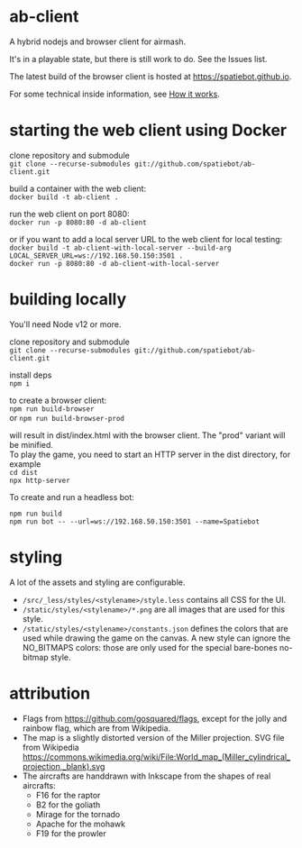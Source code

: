 # ab-client
A hybrid nodejs and browser client for airmash.

It's in a playable state, but there is still work to do. See the Issues list.

The latest build of the browser client is hosted at https://spatiebot.github.io.

For some technical inside information, see [How it works](HowItWorks.md).

# starting the web client using Docker

clone repository and submodule  
`git clone --recurse-submodules git://github.com/spatiebot/ab-client.git`
 
build a container with the web client:  
`docker build -t ab-client .`  

run the web client on port 8080:  
`docker run -p 8080:80 -d ab-client`  

or if you want to add a local server URL to the web client for local testing:  
`docker build -t ab-client-with-local-server --build-arg LOCAL_SERVER_URL=ws://192.168.50.150:3501 .`  
`docker run -p 8080:80 -d ab-client-with-local-server`  

# building locally

You'll need Node v12 or more.

clone repository and submodule  
`git clone --recurse-submodules git://github.com/spatiebot/ab-client.git`  

install deps  
`npm i`

to create a browser client:  
`npm run build-browser`   
or
`npm run build-browser-prod`  

will result in dist/index.html with the browser client. The "prod" variant will be minified.  
To play the game, you need to start an HTTP server in the dist directory, for example  
`cd dist`  
`npx http-server`

To create and run a headless bot:

`npm run build`  
`npm run bot -- --url=ws://192.168.50.150:3501 --name=Spatiebot`

# styling

A lot of the assets and styling are configurable.

- `/src/_less/styles/<stylename>/style.less` contains all CSS for the UI. 
- `/static/styles/<stylename>/*.png` are all images that are used for this style.
- `/static/styles/<stylename>/constants.json` defines the colors that are used while drawing the game on the canvas. A new style can ignore the NO_BITMAPS colors: those are only used for the special bare-bones no-bitmap style.

# attribution

- Flags from https://github.com/gosquared/flags, except for the jolly and rainbow flag, which are from Wikipedia.  
- The map is a slightly distorted version of the Miller projection. SVG file from Wikipedia https://commons.wikimedia.org/wiki/File:World_map_(Miller_cylindrical_projection,_blank).svg  
- The aircrafts are handdrawn with Inkscape from the shapes of real aircrafts:
  - F16 for the raptor
  - B2 for the goliath
  - Mirage for the tornado
  - Apache for the mohawk
  - F19 for the prowler
  

